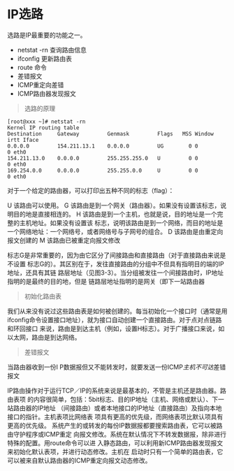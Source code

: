 # IP选路

选路是IP最重要的功能之一。

- netstat -rn 查询路由信息
- ifconfig 更新路由表
- route 命令
- 差错报文
- ICMP重定向差错
- ICMP路由器发现报文

> 选路的原理


```log
[root@xxx ~]# netstat -rn
Kernel IP routing table
Destination     Gateway         Genmask         Flags   MSS Window  irtt Iface
0.0.0.0         154.211.13.1    0.0.0.0         UG        0 0          0 eth0
154.211.13.0    0.0.0.0         255.255.255.0   U         0 0          0 eth0
169.254.0.0     0.0.0.0         255.255.0.0     U         0 0          0 eth0
```

对于一个给定的路由器，可以打印出五种不同的标志（flag）：

U 该路由可以使用。
G 该路由是到一个网关（路由器）。如果没有设置该标志，说明目的地是直接相连的。
H 该路由是到一个主机，也就是说，目的地址是一个完整的主机地址。如果没有设置该
标志，说明该路由是到一个网络，而目的地址是一个网络地址：一个网络号，或者网络号与子网号的组合。
D 该路由是由重定向报文创建的
M 该路由已被重定向报文修改

标志G是非常重要的，因为由它区分了间接路由和直接路由（对于直接路由来说是不设置
标志G的）。其区别在于，发往直接路由的分组中不但具有指明目的端的IP地址，还具有其链
路层地址（见图3-3）。当分组被发往一个间接路由时，IP地址指明的是最终的目的地，但是
链路层地址指明的是网关（即下一站路由器

> 初始化路由表

我们从来没有说过这些路由表是如何被创建的。每当初始化一个接口时（通常是用
ifconfig命令设置接口地址），就为接口自动创建一个直接路由。对于点对点链路和环回接口
来说，路由是到达主机（例如，设置H标志）。对于广播接口来说，如以太网，路由是到达网络。

> 差错报文

当路由器收到一份I P数据报但又不能转发时，就要发送一份ICMP*主机不可达*差错报文

IP路由操作对于运行TCP／IP的系统来说是最基本的，不管是主机还是路由器。路由表项
的内容很简单，包括：5bit标志、目的IP地址（主机、网络或默认）、下一站路由器的IP地址
（间接路由）或者本地接口的IP地址（直接路由）及指向本地接口的指针。主机表项比网络表
项具有更高的优先级，而网络表项比默认项具有更高的优先级。
系统产生的或转发的每份IP数据报都要搜索路由表，它可以被路由守护程序或ICMP重定
向报文修改。系统在默认情况下不转发数据报，除非进行特殊的配置。用route命令可以进
入静态路由，可以利用新ICMP路由器发现报文来初始化默认表项，并进行动态修改。主机在
启动时只有一个简单的路由表，它可以被来自默认路由器的ICMP重定向报文动态修改。
